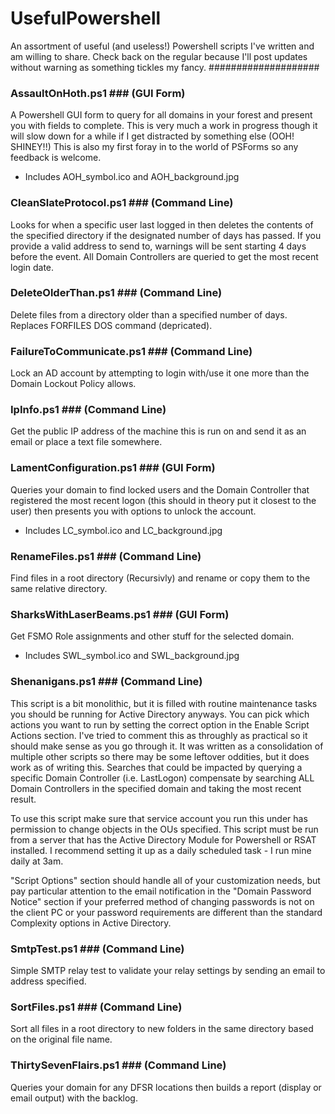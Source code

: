 # UsefulPowershell #
An assortment of useful (and useless!) Powershell scripts I've written and am willing to share.
Check back on the regular because I'll post updates without warning as something tickles my fancy.
####################

### AssaultOnHoth.ps1 ### (GUI Form)
A Powershell GUI form to query for all domains in your forest and present you with fields to complete. This is very much a
work in progress though it will slow down for a while if I get distracted by something else (OOH! SHINEY!!)
This is also my first foray in to the world of PSForms so any feedback is welcome.

* Includes AOH_symbol.ico and AOH_background.jpg


### CleanSlateProtocol.ps1 ### (Command Line)
Looks for when a specific user last logged in then deletes the contents of the specified directory if the designated number
of days has passed. If you provide a valid address to send to, warnings will be sent starting 4 days before the event. All
Domain Controllers are queried to get the most recent login date.


### DeleteOlderThan.ps1 ### (Command Line)
Delete files from a directory older than a specified number of days.
Replaces FORFILES DOS command (depricated).


### FailureToCommunicate.ps1 ### (Command Line)
Lock an AD account by attempting to login with/use it one more than the Domain Lockout Policy allows.


### IpInfo.ps1 ### (Command Line)
Get the public IP address of the machine this is run on and send it as an email or place a text file somewhere.


### LamentConfiguration.ps1 ### (GUI Form)
Queries your domain to find locked users and the Domain Controller that registered the most recent logon (this should in 
theory put it closest to the user) then presents you with options to unlock the account.

* Includes LC_symbol.ico and LC_background.jpg


### RenameFiles.ps1 ### (Command Line)
Find files in a root directory (Recursivly) and rename or copy them to the same relative directory.


### SharksWithLaserBeams.ps1 ### (GUI Form)
Get FSMO Role assignments and other stuff for the selected domain.

* Includes SWL_symbol.ico and SWL_background.jpg


### Shenanigans.ps1 ### (Command Line)
This script is a bit monolithic, but it is filled with routine maintenance tasks you should be running for Active Directory
anyways. You can pick which actions you want to run by setting the correct option in the Enable Script Actions section. I've
tried to comment this as throughly as practical so it should make sense as you go through it. It was written as a consolidation
of multiple other scripts so there may be some leftover oddities, but it does work as of writing this. Searches that could be
impacted by querying a specific Domain Controller (i.e. LastLogon) compensate by searching ALL Domain Controllers in the
specified domain and taking the most recent result.

To use this script make sure that service account you run this under has permission to change objects in the OUs specified. This
script must be run from a server that has the Active Directory Module for Powershell or RSAT installed. I recommend setting it up
as a daily scheduled task - I run mine daily at 3am.

"Script Options" section should handle all of your customization needs, but pay particular attention to the email notification
in the "Domain Password Notice" section if your preferred method of changing passwords is not on the client PC or your password
requirements are different than the standard Complexity options in Active Directory.


### SmtpTest.ps1 ### (Command Line)
Simple SMTP relay test to validate your relay settings by sending an email to address specified.


### SortFiles.ps1 ### (Command Line)
Sort all files in a root directory to new folders in the same directory based on the original file name.


### ThirtySevenFlairs.ps1 ### (Command Line)
Queries your domain for any DFSR locations then builds a report (display or email output) with the backlog.
